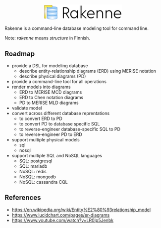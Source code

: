 
# <img src="doc/logo-display-only.svg" width="50%" style="display: block; margin: 0 auto;" alt="Rakenne" />

Rakenne is a command-line database modeling tool for command line.

Note: _rakenne_ means _structure_ in Finnish.

## Roadmap

* provide a DSL for modeling database
  * describe entity-relationship diagrams (ERD) using MERISE notation
  * describe physical diagrams (PD)
* provide a command-line tool for all operations
* render models into diagrams
  * ERD to MERISE MCD diagrams
  * ERD to Chen notation diagrams
  * PD to MERISE MLD diagrams
* validate model
* convert across different database reprentations
  * to convert ERD to PD
  * to convert PD to database specific SQL
  * to reverse-engineer database-specific SQL to PD
  * to reverse-engineer PD to ERD
* support multiple physical models
  * sql
  * nosql
* support multiple SQL and NoSQL languages
  * SQL: postgresql
  * SQL: mariadb
  * NoSQL: redis
  * NoSQL: mongodb
  * NoSQL: cassandra CQL


## References

* https://en.wikipedia.org/wiki/Entity%E2%80%93relationship_model
* https://www.lucidchart.com/pages/er-diagrams
* https://www.youtube.com/watch?v=LR0Ip5Jenbk
